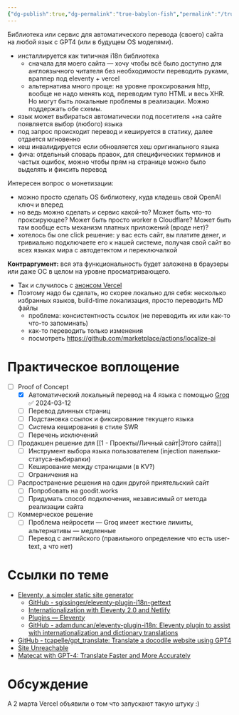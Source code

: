 ```yaml
---
{"dg-publish":true,"dg-permalink":"true-babylon-fish","permalink":"/true-babylon-fish/","created":"2024-02-19T13:31:30.009+03:00","updated":"2024-05-09T19:08:20.931+03:00"}
---
```


Библиотека или сервис для автоматического перевода (своего) сайта на любой язык с GPT4 (или в будущем OS моделями).

- инсталлируется как типичная i18n библиотека
	- сначала для моего сайта — хочу чтобы всё было доступно для англоязычного читателя без необходимости переводить руками, враппер под eleventy + vercel
	- альтернатива много проще: на уровне проксирования http, вообще не надо менять код, переводим тупо HTML и весь XHR. Но могут быть локальные проблемы в реализации. Можно поддержать обе схемы.
- язык может выбираться автоматически под посетителя +на сайте появляется выбор (любого) языка 
- под запрос происходит перевод и кешируется в статику, далее отдается мгновенно
- кеш инвалидируется если обновляется хеш оригинального языка 
- фича: отдельный словарь правок, для специфических терминов и частых ошибок, можно чтобы прям на странице можно было выделять и фиксить перевод

Интересен вопрос о монетизации:
- можно просто сделать OS библиотеку, куда кладешь свой OpenAI ключ и вперед
- но ведь можно сделать и сервис какой-то? Может быть что-то проксирующее? Может быть просто worker в Cloudflare? Может быть там вообще есть механизм платных приложений (вроде нет)?
- хотелось бы one click решение: у вас есть сайт, вы платите денег, и тривиально подключаете его к нашей системе, получая свой сайт во всех языках мира с автодетектом и переключалкой

**Контраргумент:** вся эта функциональность будет заложена в браузеры или даже ОС в целом на уровне просматривающего. 
- Так и случилось с [анонсом Vercel](https://twitter.com/rauchg/status/1763632791533850946)
- Поэтому надо бы сделать, но скорее локально для себя: несколько избранных языков, build-time локализация, просто переводить MD файлы 
	- проблема: консистентность ссылок (не переводить их или как-то что-то запоминать)
	- как-то переводить только изменения 
	- посмотреть <https://github.com/marketplace/actions/localize-ai>

# Практическое воплощение
- [ ] Proof of Concept
	- [x] Автоматический локальный перевод на 4 языка с помощью [Groq](https://wow.groq.com/) ✅ 2024-03-12
	- [ ] Перевод длинных страниц
	- [ ] Подстановка ссылок и фиксирование текущего языка
	- [ ] Система кеширования в стиле SWR
	- [ ] Перечень исключений
- [ ] Продакшен решение для [[1 - Проекты/Личный сайт\|Этого сайта]]
	- [ ] Инструмент выбора языка пользователем (injection панельки-статуса-выбиралки)
	- [ ] Кеширование между страницами (в KV?)
	- [ ] Ограничения на 
- [ ] Распространение решения на один другой приятельский сайт
	- [ ] Попробовать на goodit.works
	- [ ] Придумать способ подключения, независимый от метода реализации сайта
- [ ] Коммерческое решение
	- [ ] Проблема нейросети — Groq имеет жесткие лимиты, альтернативы — медленные
	- [ ] Перевод с английского (правильного определение что есть user-text, а что нет)

# Ссылки по теме
- [Eleventy, a simpler static site generator](https://www.11ty.dev/)
	- [GitHub - sgissinger/eleventy-plugin-i18n-gettext](https://github.com/sgissinger/eleventy-plugin-i18n-gettext)
	- [Internationalization with Eleventy 2.0 and Netlify](https://www.lenesaile.com/en/blog/internationalization-with-eleventy-20-and-netlify/)
	- [Plugins — Eleventy](https://www.11ty.dev/docs/plugins/)
	- [GitHub - adamduncan/eleventy-plugin-i18n: Eleventy plugin to assist with internationalization and dictionary translations](https://github.com/adamduncan/eleventy-plugin-i18n)
- [GitHub - tcapelle/gpt\_translate: Translate a docodile website using GPT4](https://github.com/tcapelle/gpt_translate)
- [Site Unreachable](https://www.smartcat.com/news/gpt-4-release/)
- [Matecat with GPT-4: Translate Faster and More Accurately](https://translated.com/matecat-gpt-4)

# Обсуждение
<blockquote class="twitter-tweet"><a href="https://twitter.com/user/status/1759545318784598472?ref_src=twsrc%5Etfw"></a></blockquote> <script async src="https://platform.twitter.com/widgets.js" charset="utf-8"></script>

А 2 марта Vercel объявили о том что запускают такую штуку :)
<blockquote class="twitter-tweet"><a href="https://twitter.com/user/status/1763632791533850946?ref_src=twsrc%5Etfw"></a></blockquote> <script async src="https://platform.twitter.com/widgets.js" charset="utf-8"></script>